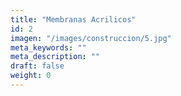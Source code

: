 ```yaml
---
title: "Membranas Acrilicos"
id: 2
imagen: "/images/construccion/5.jpg"
meta_keywords: ""
meta_description: ""
draft: false
weight: 0
---
```

